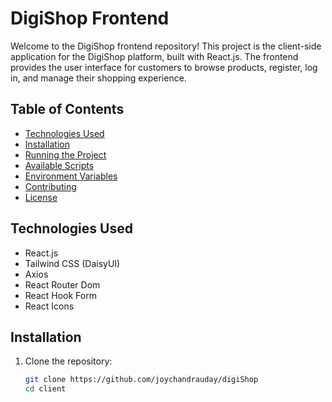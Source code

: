 # DigiShop Frontend

Welcome to the DigiShop frontend repository! This project is the client-side application for the DigiShop platform, built with React.js. The frontend provides the user interface for customers to browse products, register, log in, and manage their shopping experience.

## Table of Contents

- [Technologies Used](#technologies-used)
- [Installation](#installation)
- [Running the Project](#running-the-project)
- [Available Scripts](#available-scripts)
- [Environment Variables](#environment-variables)
- [Contributing](#contributing)
- [License](#license)

## Technologies Used

- React.js
- Tailwind CSS (DaisyUI)
- Axios
- React Router Dom
- React Hook Form
- React Icons

## Installation

1. Clone the repository:

   ```bash
   git clone https://github.com/joychandrauday/digiShop
   cd client
